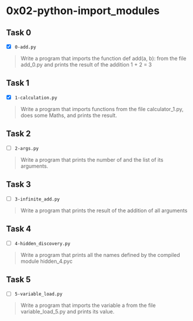 # 0x02-python-import_modules

## Task 0
- [x] `0-add.py`
> Write a program that imports the function def add(a, b):
> from the file add_0.py and prints the result of 
> the addition 1 + 2 = 3

## Task 1
- [x] `1-calculation.py`
> Write a program that imports functions from the file
> calculator_1.py, does some Maths, and prints the result.

## Task 2
- [ ] `2-args.py`
> Write a program that prints the number of and 
> the list of its arguments.

## Task 3
- [ ] `3-infinite_add.py`
> Write a program that prints the result of the 
> addition of all arguments

## Task 4
- [ ] `4-hidden_discovery.py`
> Write a program that prints all the names defined by 
> the compiled module hidden_4.pyc

## Task 5
- [ ] `5-variable_load.py`
> Write a program that imports the variable a from the 
> file variable_load_5.py and prints its value.
